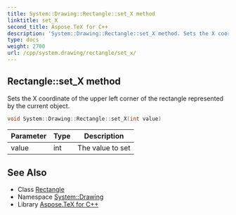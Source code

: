 ```yaml
---
title: System::Drawing::Rectangle::set_X method
linktitle: set_X
second_title: Aspose.TeX for C++
description: 'System::Drawing::Rectangle::set_X method. Sets the X coordinate of the upper left corner of the rectangle represented by the current object in C++.'
type: docs
weight: 2700
url: /cpp/system.drawing/rectangle/set_x/
---
```

## Rectangle::set_X method


Sets the X coordinate of the upper left corner of the rectangle represented by the current object.

```cpp
void System::Drawing::Rectangle::set_X(int value)
```


| Parameter | Type | Description |
| --- | --- | --- |
| value | int | The value to set |

## See Also

* Class [Rectangle](../)
* Namespace [System::Drawing](../../)
* Library [Aspose.TeX for C++](../../../)

